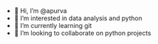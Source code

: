 - 👋 Hi, I’m @apurva
- 👀 I’m interested in data analysis and python
- 🌱 I’m currently learning git
- 💞️ I’m looking to collaborate on python projects


<!---
apurvaboddu/apurvaboddu is a ✨ special ✨ repository because its `README.md` (this file) appears on your GitHub profile.
You can click the Preview link to take a look at your changes.
--->
